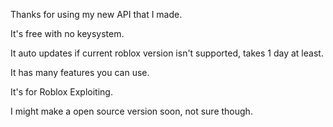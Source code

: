 Thanks for using my new API that I made.

It's free with no keysystem.

It auto updates if current roblox version isn't supported, takes 1 day at least.

It has many features you can use.

It's for Roblox Exploiting.

I might make a open source version soon, not sure though.

